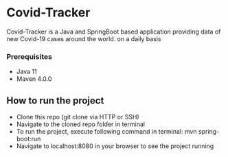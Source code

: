 # Covid-Tracker

Covid-Tracker is a Java and SpringBoot based application providing data of new Covid-19 cases around the world. on a daily basis

### Prerequisites
 - Java 11
 - Maven 4.0.0

## How to run the project
 - Clone this repo (git clone via HTTP or SSH)
 - Navigate to the cloned repo folder in terminal
 - To run the project, execute following command in terminal: mvn spring-boot:run
 - Navigate to localhost:8080 in your browser to see the project running
